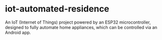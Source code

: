 # iot-automated-residence
An IoT (Internet of Things) project powered by an ESP32 microcontroller, designed to fully automate home appliances, which can be controlled via an Android app.
